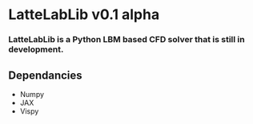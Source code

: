 # LatteLabLib v0.1 alpha

### LatteLabLib is a Python LBM based CFD solver that is still in development.

## Dependancies
  - Numpy
  - JAX
  - Vispy
